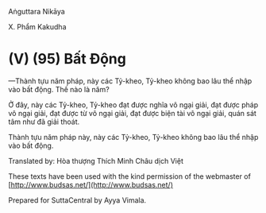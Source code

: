  

Aṅguttara Nikāya

X. Phẩm Kakudha

# (V) (95) Bất Ðộng

—Thành tựu năm pháp, này các Tỷ-kheo, Tỷ-kheo không bao lâu thể nhập vào bất động. Thế nào là năm?

Ở đây, này các Tỷ-kheo, Tỷ-kheo đạt được nghĩa vô ngại giải, đạt được pháp vô ngại giải, đạt được từ vô ngại giải, đạt được biện tài vô ngại giải, quán sát tâm như đã giải thoát.

Thành tựu năm pháp này, này các Tỷ-kheo, Tỷ-kheo không bao lâu thể nhập vào bất động.

Translated by: Hòa thượng Thích Minh Châu dịch Việt

These texts have been used with the kind permission of the webmaster of [http://www.budsas.net/](http://www.budsas.net/)

Prepared for SuttaCentral by Ayya Vimala.
